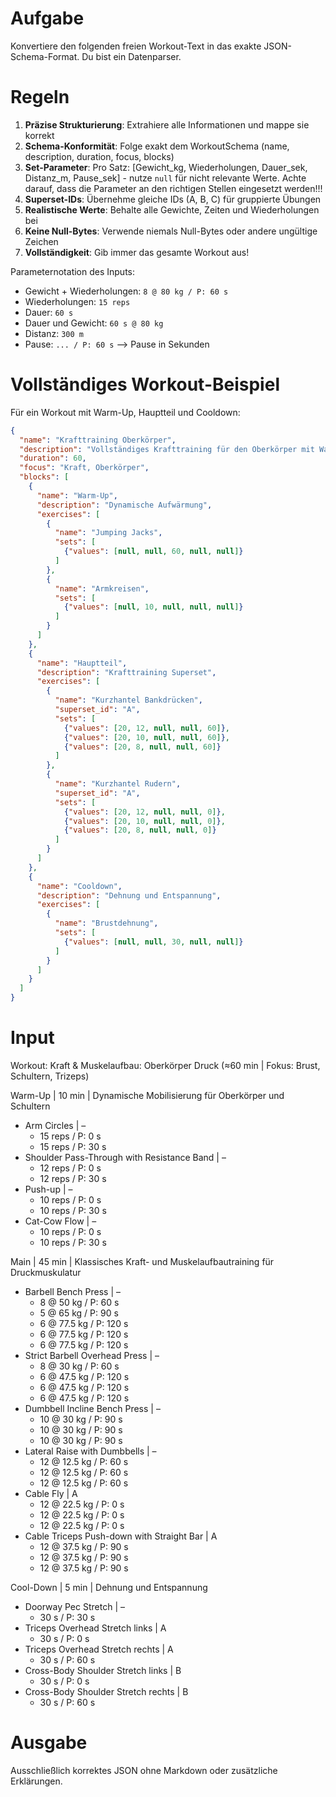 # Aufgabe
Konvertiere den folgenden freien Workout-Text in das exakte JSON-Schema-Format. Du bist ein Datenparser.

# Regeln
1. **Präzise Strukturierung**: Extrahiere alle Informationen und mappe sie korrekt
2. **Schema-Konformität**: Folge exakt dem WorkoutSchema (name, description, duration, focus, blocks)
3. **Set-Parameter**: Pro Satz: [Gewicht_kg, Wiederholungen, Dauer_sek, Distanz_m, Pause_sek] - nutze `null` für nicht relevante Werte. Achte darauf, dass die Parameter an den richtigen Stellen eingesetzt werden!!!
4. **Superset-IDs**: Übernehme gleiche IDs (A, B, C) für gruppierte Übungen
5. **Realistische Werte**: Behalte alle Gewichte, Zeiten und Wiederholungen bei
6. **Keine Null-Bytes**: Verwende niemals Null-Bytes oder andere ungültige Zeichen
7. **Vollständigkeit**: Gib immer das gesamte Workout aus!

Parameternotation des Inputs:
- Gewicht + Wiederholungen: `8 @ 80 kg / P: 60 s`
- Wiederholungen: `15 reps`
- Dauer: `60 s`
- Dauer und Gewicht: `60 s @ 80 kg`
- Distanz: `300 m`
- Pause: `... / P: 60 s` --> Pause in Sekunden


# Vollständiges Workout-Beispiel
Für ein Workout mit Warm-Up, Hauptteil und Cooldown:
```json
{
  "name": "Krafttraining Oberkörper",
  "description": "Vollständiges Krafttraining für den Oberkörper mit Warm-Up und Cooldown",
  "duration": 60,
  "focus": "Kraft, Oberkörper",
  "blocks": [
    {
      "name": "Warm-Up",
      "description": "Dynamische Aufwärmung",
      "exercises": [
        {
          "name": "Jumping Jacks",
          "sets": [
            {"values": [null, null, 60, null, null]}
          ]
        },
        {
          "name": "Armkreisen",
          "sets": [
            {"values": [null, 10, null, null, null]}
          ]
        }
      ]
    },
    {
      "name": "Hauptteil",
      "description": "Krafttraining Superset",
      "exercises": [
        {
          "name": "Kurzhantel Bankdrücken",
          "superset_id": "A",
          "sets": [
            {"values": [20, 12, null, null, 60]},
            {"values": [20, 10, null, null, 60]},
            {"values": [20, 8, null, null, 60]}
          ]
        },
        {
          "name": "Kurzhantel Rudern",
          "superset_id": "A",
          "sets": [
            {"values": [20, 12, null, null, 0]},
            {"values": [20, 10, null, null, 0]},
            {"values": [20, 8, null, null, 0]}
          ]
        }
      ]
    },
    {
      "name": "Cooldown",
      "description": "Dehnung und Entspannung",
      "exercises": [
        {
          "name": "Brustdehnung",
          "sets": [
            {"values": [null, null, 30, null, null]}
          ]
        }
      ]
    }
  ]
}
```

# Input
Workout: Kraft & Muskelaufbau: Oberkörper Druck (≈60 min | Fokus: Brust, Schultern, Trizeps)

Warm-Up | 10 min | Dynamische Mobilisierung für Oberkörper und Schultern
- Arm Circles | –
    - 15 reps / P: 0 s
    - 15 reps / P: 30 s
- Shoulder Pass-Through with Resistance Band | –
    - 12 reps / P: 0 s
    - 12 reps / P: 30 s
- Push-up | –
    - 10 reps / P: 0 s
    - 10 reps / P: 30 s
- Cat-Cow Flow | –
    - 10 reps / P: 0 s
    - 10 reps / P: 30 s

Main | 45 min | Klassisches Kraft- und Muskelaufbautraining für Druckmuskulatur
- Barbell Bench Press | –
    - 8 @ 50 kg / P: 60 s
    - 5 @ 65 kg / P: 90 s
    - 6 @ 77.5 kg / P: 120 s
    - 6 @ 77.5 kg / P: 120 s
    - 6 @ 77.5 kg / P: 120 s
- Strict Barbell Overhead Press | –
    - 8 @ 30 kg / P: 60 s
    - 6 @ 47.5 kg / P: 120 s
    - 6 @ 47.5 kg / P: 120 s
    - 6 @ 47.5 kg / P: 120 s
- Dumbbell Incline Bench Press | –
    - 10 @ 30 kg / P: 90 s
    - 10 @ 30 kg / P: 90 s
    - 10 @ 30 kg / P: 90 s
- Lateral Raise with Dumbbells | –
    - 12 @ 12.5 kg / P: 60 s
    - 12 @ 12.5 kg / P: 60 s
    - 12 @ 12.5 kg / P: 60 s
- Cable Fly | A
    - 12 @ 22.5 kg / P: 0 s
    - 12 @ 22.5 kg / P: 0 s
    - 12 @ 22.5 kg / P: 0 s
- Cable Triceps Push-down with Straight Bar | A
    - 12 @ 37.5 kg / P: 90 s
    - 12 @ 37.5 kg / P: 90 s
    - 12 @ 37.5 kg / P: 90 s

Cool-Down | 5 min | Dehnung und Entspannung
- Doorway Pec Stretch | –
    - 30 s / P: 30 s
- Triceps Overhead Stretch links | A
    - 30 s / P: 0 s
- Triceps Overhead Stretch rechts | A
    - 30 s / P: 60 s
- Cross-Body Shoulder Stretch links | B
    - 30 s / P: 0 s
- Cross-Body Shoulder Stretch rechts | B
    - 30 s / P: 60 s

# Ausgabe
Ausschließlich korrektes JSON ohne Markdown oder zusätzliche Erklärungen. 
